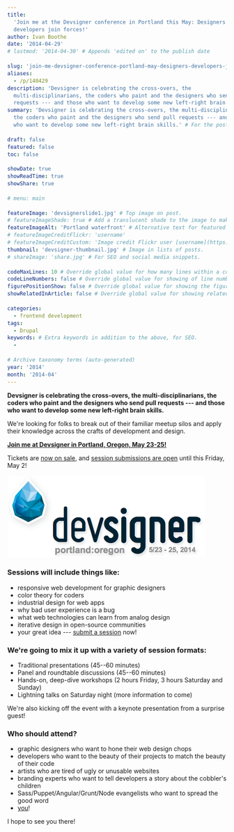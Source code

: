 ```yaml
---
title:
  'Join me at the Devsigner conference in Portland this May: Designers and
  developers join forces!'
author: Ivan Boothe
date: '2014-04-29'
# lastmod: '2014-04-30' # Appends 'edited on' to the publish date

slug: 'join-me-devsigner-conference-portland-may-designers-developers-join-forces'
aliases:
  - /p/140429
description: 'Devsigner is celebrating the cross-overs, the
  multi-disciplinarians, the coders who paint and the designers who send pull
  requests --- and those who want to develop some new left-right brain skills.' # For SEO and social media snippets.
summary: 'Devsigner is celebrating the cross-overs, the multi-disciplinarians,
  the coders who paint and the designers who send pull requests --- and those
  who want to develop some new left-right brain skills.' # For the post in lists.

draft: false
featured: false
toc: false

showDate: true
showReadTime: true
showShare: true

# menu: main

featureImage: 'devsignerslide1.jpg' # Top image on post.
# featureImageShade: true # Add a translucent shade to the image to make overlaid text easier to read.
featureImageAlt: 'Portland waterfront' # Alternative text for featured image.
# featureImageCreditFlickr: 'username'
# featureImageCreditCustom: 'Image credit Flickr user [username](https://www.flickr.com/photos/username).'
thumbnail: 'devsigner-thumbnail.jpg' # Image in lists of posts.
# shareImage: 'share.jpg' # For SEO and social media snippets.

codeMaxLines: 10 # Override global value for how many lines within a code block before auto-collapsing.
codeLineNumbers: false # Override global value for showing of line numbers within code block.
figurePositionShow: false # Override global value for showing the figure label.
showRelatedInArticle: false # Override global value for showing related posts in this series at the end of the content.

categories:
  - frontend development
tags:
  - Drupal
keywords: # Extra keywords in addition to the above, for SEO.
  -

# Archive taxonomy terms (auto-generated)
year: '2014'
month: '2014-04'
---
```


**Devsigner is celebrating the cross-overs, the multi-disciplinarians, the
coders who paint and the designers who send pull requests --- and those who want
to develop some new left-right brain skills.**

We're looking for folks to break out of their familiar meetup silos and apply
their knowledge across the crafts of development and design.

[**Join me at Devsigner in Portland, Oregon, May 23-25!**](https://web.archive.org/web/20140719090242/http://devsignercon.com/)

Tickets are
[now on sale](https://web.archive.org/web/20140719090242/http://devsignercon.com/),
and
[session submissions are open](https://web.archive.org/web/20140719090242/http://devsignercon.com/)
until this Friday, May 2!

![Devsigner logo](devsigner2014logo.png 'Devsigner: Portland, OR, May 23-25')

### Sessions will include things like:

- responsive web development for graphic designers
- color theory for coders
- industrial design for web apps
- why bad user experience is a bug
- what web technologies can learn from analog design
- iterative design in open-source communities
- your great idea ---
  [submit a session](https://web.archive.org/web/20140719090242/http://devsignercon.com/ 'Submit your session!')
  now!

### We're going to mix it up with a variety of session formats:

- Traditional presentations (45--60 minutes)
- Panel and roundtable discussions (45--60 minutes)
- Hands-on, deep-dive workshops (2 hours Friday, 3 hours Saturday and Sunday)
- Lightning talks on Saturday night (more information to come)

We're also kicking off the event with a keynote presentation from a surprise
guest!

### Who should attend?

- graphic designers who want to hone their web design chops
- developers who want to the beauty of their projects to match the beauty of
  their code
- artists who are tired of ugly or unusable websites
- branding experts who want to tell developers a story about the cobbler's
  children
- Sass/Puppet/Angular/Grunt/Node evangelists who want to spread the good word
- [you](https://web.archive.org/web/20140719090242/http://devsignercon.com/ 'Register Today!')!

I hope to see you there!
